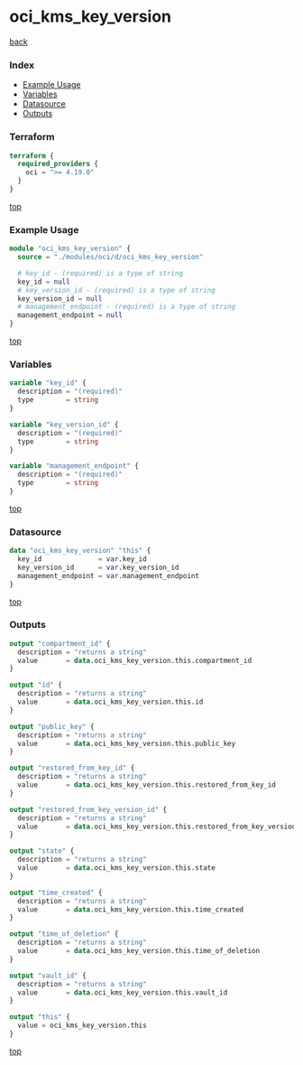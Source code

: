 # oci_kms_key_version

[back](../oci.md)

### Index

- [Example Usage](#example-usage)
- [Variables](#variables)
- [Datasource](#datasource)
- [Outputs](#outputs)

### Terraform

```terraform
terraform {
  required_providers {
    oci = ">= 4.19.0"
  }
}
```

[top](#index)

### Example Usage

```terraform
module "oci_kms_key_version" {
  source = "./modules/oci/d/oci_kms_key_version"

  # key_id - (required) is a type of string
  key_id = null
  # key_version_id - (required) is a type of string
  key_version_id = null
  # management_endpoint - (required) is a type of string
  management_endpoint = null
}
```

[top](#index)

### Variables

```terraform
variable "key_id" {
  description = "(required)"
  type        = string
}

variable "key_version_id" {
  description = "(required)"
  type        = string
}

variable "management_endpoint" {
  description = "(required)"
  type        = string
}
```

[top](#index)

### Datasource

```terraform
data "oci_kms_key_version" "this" {
  key_id              = var.key_id
  key_version_id      = var.key_version_id
  management_endpoint = var.management_endpoint
}
```

[top](#index)

### Outputs

```terraform
output "compartment_id" {
  description = "returns a string"
  value       = data.oci_kms_key_version.this.compartment_id
}

output "id" {
  description = "returns a string"
  value       = data.oci_kms_key_version.this.id
}

output "public_key" {
  description = "returns a string"
  value       = data.oci_kms_key_version.this.public_key
}

output "restored_from_key_id" {
  description = "returns a string"
  value       = data.oci_kms_key_version.this.restored_from_key_id
}

output "restored_from_key_version_id" {
  description = "returns a string"
  value       = data.oci_kms_key_version.this.restored_from_key_version_id
}

output "state" {
  description = "returns a string"
  value       = data.oci_kms_key_version.this.state
}

output "time_created" {
  description = "returns a string"
  value       = data.oci_kms_key_version.this.time_created
}

output "time_of_deletion" {
  description = "returns a string"
  value       = data.oci_kms_key_version.this.time_of_deletion
}

output "vault_id" {
  description = "returns a string"
  value       = data.oci_kms_key_version.this.vault_id
}

output "this" {
  value = oci_kms_key_version.this
}
```

[top](#index)